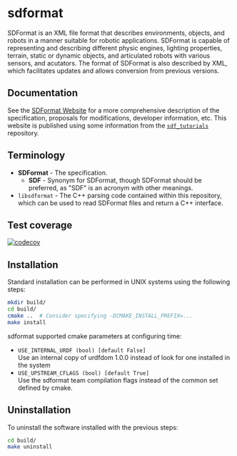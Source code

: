 # sdformat

SDFormat is an XML file format that describes environments, objects, and robots
in a manner suitable for robotic applications. SDFormat is capable of representing
and describing different physic engines, lighting properties, terrain, static
or dynamic objects, and articulated robots with various sensors, and acutators.
The format of SDFormat is also described by XML, which facilitates updates and
allows conversion from previous versions.

## Documentation

See the [SDFormat Website](http://sdformat.org/) for a more comprehensive
description of the specification, proposals for modifications, developer
information, etc.
This website is published using some information from the
[`sdf_tutorials`](https://github.com/osrf/sdf_tutorials) repository.

<!--
TODO(eric.cousineau): Move installation instructions to sdf_tutorials, and link
there?
TODO(eric.cousineau): Move terminology section to sdf_tutorials?
-->

## Terminology

* **SDFormat** - The specification.
    * **SDF** - Synonym for SDFormat, though SDFormat should be preferred, as
      "SDF" is an acronym with other meanings.
* `libsdformat` - The C++ parsing code contained within this repository,
  which can be used to read SDFormat files and return a C++ interface.

## Test coverage

[![codecov](https://codecov.io/bb/osrf/sdformat/branch/default/graph/badge.svg)](https://codecov.io/bb/osrf/sdformat)

## Installation

Standard installation can be performed in UNIX systems using the following
steps:

```sh
mkdir build/
cd build/
cmake ..  # Consider specifying -DCMAKE_INSTALL_PREFIX=...
make install
```

sdformat supported cmake parameters at configuring time:

* `USE_INTERNAL_URDF (bool) [default False]` <br/>
  Use an internal copy of urdfdom 1.0.0 instead of look for one
  installed in the system
* `USE_UPSTREAM_CFLAGS (bool) [default True]` <br/>
  Use the sdformat team compilation flags instead of the common set defined
  by cmake.

## Uninstallation

To uninstall the software installed with the previous steps:

```sh
cd build/
make uninstall
```
